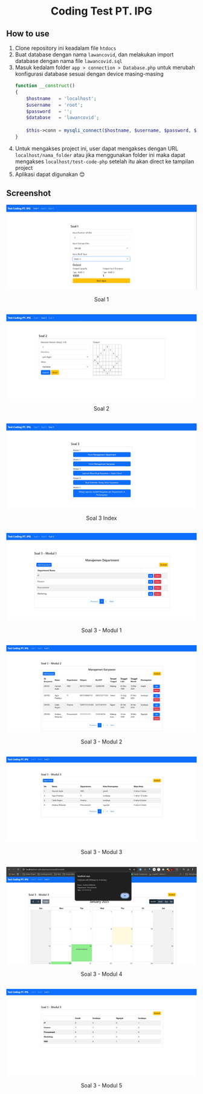 <div align="center">
   <h1>
      Coding Test PT. IPG
   </h1>
</div>

## How to use
1. Clone repository ini keadalam file `htdocs`
2. Buat database dengan nama `lawancovid`, dan melakukan import database dengan nama file `lawancovid.sql`
3. Masuk kedalam folder `app > connection > Database.php` untuk merubah konfigurasi database sesuai dengan device masing-masing
	```php
	function __construct()
	{
		$hostname   = 'localhost';
		$username   = 'root';
		$password   = '';
		$database   = 'lawancovid';

		$this->conn = mysqli_connect($hostname, $username, $password, $database);
	}
	```
4. Untuk mengakses project ini, user dapat mengakses dengan URL `localhost/nama_folder` atau jika menggunakan folder ini maka dapat mengakses `localhost/test-code-php` setelah itu akan direct ke tampilan project
5. Aplikasi dapat digunakan 😊

## Screenshot

<img src="./soal 1.jpg">
<p align="center">Soal 1<p>
<br>

<img src="./soal 2.jpg">
<p align="center">Soal 2<p>
<br>

<img src="./soal 3 index.jpg">
<p align="center">Soal 3 Index<p>
<br>

<img src="./soal 3 - modul 1.jpg">
<p align="center">Soal 3 - Modul 1<p>
<br>

<img src="./soal 3 - modul 2.jpg">
<p align="center">Soal 3 - Modul 2<p>
<br>

<img src="./soal 3 - modul 3.jpg">
<p align="center">Soal 3 - Modul 3<p>
<br>

<img src="./soal 3 - modul 4.jpg">
<p align="center">Soal 3 - Modul 4<p>
<br>

<img src="./soal 3 - modul 5.jpg">
<p align="center">Soal 3 - Modul 5<p>

